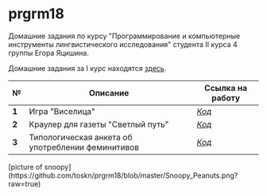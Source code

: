 # prgrm18
Домашние задания по курсу "Программирование и компьютерные инструменты лингвистического исследования" студента II курса 4 группы Егора Яцишина.

Домашние задания за I курс находятся [здесь](https://github.com/toskn/programming).

<table>
<thead>
<tr>
<th>№</th>
<th>Описание</th>
<th>Ссылка на работу</th>
</tr>
</thead>
<tbody>
<tr>
<td><strong>1</strong></td>
<td>Игра "Виселица"</td>
<td><a href="https://www.github.com"><em>Код</em></a></td>
</tr>
<tr>
<td><strong>2</strong></td>
<td>Краулер для газеты "Светлый путь"</td>
<td><a href="https://www.github.com"><em>Код</em></a></td>
</tr>
<tr>
<td><strong>3</strong></td>
<td>Типологическая анкета об употреблении феминитивов</td>
<td><a href="https://www.github.com"><em>Код</em></a></td>
</tr>
</tbody>
</table>
[picture of snoopy](https://github.com/toskn/prgrm18/blob/master/Snoopy_Peanuts.png?raw=true)
